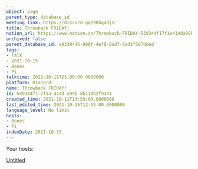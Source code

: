 ```yaml
---
object: page
parent_type: database_id
meeting_link: https://discord.gg/9Kbq4djs
title: Throwback FRIDAY!
notion_url: https://www.notion.so/Throwback-FRIDAY-539344f17f1a414da99b8b114b2f9341
archived: false
parent_database_id: e9339446-880f-4ef0-8ad7-8ad1f507dded
tags:
- Talk
- 2021-10-15
- Bones
- Pi
talktime: 2021-10-15T21:00:00.0000000
platform: Discord
name: Throwback FRIDAY!
id: 539344f1-7f1a-414d-a99b-8b114b2f9341
created_time: 2021-10-11T13:59:00.0000000
last_edited_time: 2021-10-15T12:55:00.0000000
language_level: No limit
hosts:
- Bones
- Pi
indexDate: 2021-10-15
---
```




Your hosts:

[Untitled](https://www.notion.so/482e61b02b9c4456b2b4fe86bb7544c6)   





